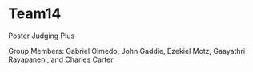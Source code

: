 # Team14
Poster Judging Plus

Group Members: Gabriel Olmedo, John Gaddie, Ezekiel Motz, Gaayathri Rayapaneni, and Charles Carter
